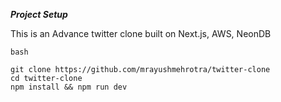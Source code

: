 ***Project Setup***

This is an Advance twitter clone built on Next.js, AWS, NeonDB 


```
bash

git clone https://github.com/mrayushmehrotra/twitter-clone
cd twitter-clone
npm install && npm run dev

```
